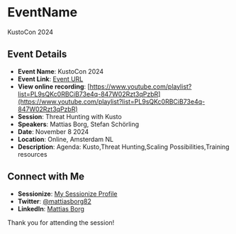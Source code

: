 # EventName
KustoCon 2024
## Event Details

- **Event Name**: KustoCon 2024
- **Event Link**: [Event URL](https://kustocon.com/)
- **View online recording**: [https://www.youtube.com/playlist?list=PL9sQKc0RBCiB73e4q-847W02Rzt3qPzbR](https://www.youtube.com/playlist?list=PL9sQKc0RBCiB73e4q-847W02Rzt3qPzbR)
- **Session**: Threat Hunting with Kusto	
- **Speakers**: Mattias Borg, Stefan Schörling
- **Date**: November 8 2024
- **Location**: Online, Amsterdam NL
- **Description**: Agenda: Kusto,Threat Hunting,Scaling Possibilities,Training resources

## Connect with Me

- **Sessionize**: [My Sessionize Profile](https://sessionize.com/your-profile)
- **Twitter**: [@mattiasborg82](https://twitter.com/mattiasborg82)
- **LinkedIn**: [Mattias Borg](https://www.linkedin.com/in/mattiasborg82)

Thank you for attending the session!